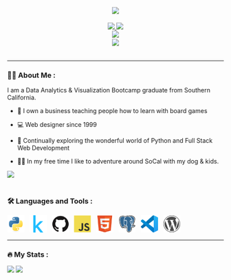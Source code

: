 <div id="header" align="center">
  <img src="https://mir-s3-cdn-cf.behance.net/project_modules/disp/601014116770475.6068beff4640a.gif" width="275"/>
</div>
<BR>
  
<div id="Badges" align="center">


<a href="https://drive.google.com/file/d/18mNnbckhyAq6mDzZSEdOJqKJ0ZUc4jal/view?usp=sharing">
  <img src="https://shields.io/badge/Web Design_Resume-orange?&logoColor=white&style=for-the-badge" height="50">

<a href="https://tinyurl.com/3p6mys48"> 
  <img src="https://img.shields.io/badge/Data_Resume-orange?&logoColor=white&style=for-the-badge" height="50">
  
<BR>

<a href="https://github.com/meggrooms?tab=repositories"> 
  <img src="https://img.shields.io/badge/My_Repos-blue?&logoColor=white&style=for-the-badge" height="45"></a>

<br>
<a href="https://www.linkedin.com/in/meg-grooms/">
 <img src="https://img.shields.io/badge/LinkedIn-blue?logo=linkedin&logoColor=white&style=for-the-badge"></a>

<BR>

</div>
<br>
  
  
---

### :woman_technologist: About Me :
I am a Data Analytics & Visualization Bootcamp graduate from Southern California.
<BR>

- :game_die: I own a business teaching people how to learn with board games
  <br>
- 💻  Web designer since 1999

- :snake: Continually exploring the wonderful world of Python and Full Stack Web Development

- :surfing_woman: In my free time I like to adventure around SoCal with my dog & kids.

<a href = "mailto:meggrooms@gmail.com?subject = Feedback&body = GitHub"><img src="https://img.shields.io/badge/Email_Me-red?logo=instagram&logoColor=white&style=for-the-badge">
</a>
<BR>
<BR>

### :hammer_and_wrench: Languages and Tools :
  

<div>
  <img src="https://github.com/devicons/devicon/blob/master/icons/python/python-original.svg" title="Python" alt="Python" width="40" height="40"/>
  &nbsp;
  <img src="https://github.com/devicons/devicon/blob/master/icons/kaggle/kaggle-original.svg" title="Kaggle" alt="Kaggle" width="40" height="40" /> &nbsp;
  <img src="https://github.com/devicons/devicon/blob/master/icons/github/github-original.svg" title="GitHub" alt="GitHub" width="40" height="40"> &nbsp;
  <img src="https://github.com/devicons/devicon/blob/master/icons/javascript/javascript-original.svg" title="Javascript" alt="Javascript" width="40" height="40" /> &nbsp;
  <img src="https://github.com/devicons/devicon/blob/master/icons/html5/html5-original.svg" title="HTML5" alt="HTML5" width="40" heigth="40" /> &nbsp;
  <img src="https://github.com/devicons/devicon/blob/master/icons/postgresql/postgresql-original.svg" title="PostgreSQL" alt="PostgreSQL" width="40" height="40" /> &nbsp;
  <img src="https://github.com/devicons/devicon/blob/master/icons/vscode/vscode-original.svg" title="VSCode" alt="VSCode" width="40" height="40" /> &nbsp;
  <img src="https://github.com/devicons/devicon/blob/master/icons/wordpress/wordpress-plain.svg" title="Wordpress" alt="Wordpress" width="40" height="40" /> &nbsp;
 </div>
  

---

### :fire: My Stats :
<img src ="https://github-readme-streak-stats.herokuapp.com/?user=meggrooms">
<img src="https://github-readme-stats.vercel.app/api/top-langs/?username=meggrooms">
  


